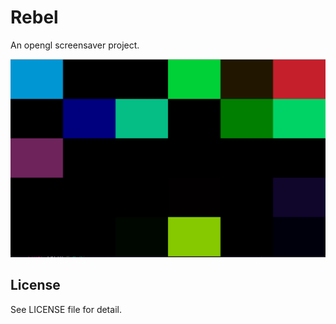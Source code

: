 # Rebel

An opengl screensaver project.

![screenshot](screenshot.png)

## License

See LICENSE file for detail.
